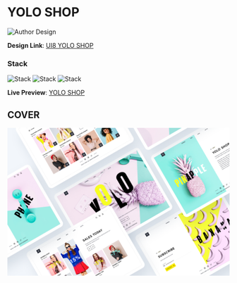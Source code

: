 # YOLO SHOP

![Author Design](https://img.shields.io/badge/Author-D4ME-black)

**Design Link**: [UI8 YOLO SHOP](https://ui8.net/d4me_/products/yolo-shop-responsive-template)

### Stack

![Stack](https://img.shields.io/badge/HTML-orange)
![Stack](https://img.shields.io/badge/CSS-blue)
![Stack](https://img.shields.io/badge/Responsive-yellow)

**Live Preview**: [YOLO SHOP](https://ui8-yolo-shop.vercel.app)

## COVER

![cover.png](cover.png)
